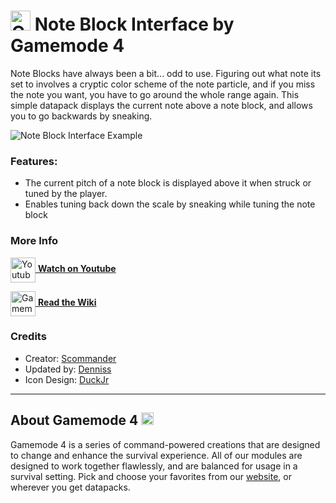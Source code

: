# <img src="https://raw.githubusercontent.com/Gamemode4Dev/GM4_Datapacks/master/base/images/gm4_logo.png" alt="GM4 Logo" width="32" /> Note Block Interface by Gamemode 4<!--$pmc:delete-->

Note Blocks have always been a bit... odd to use. Figuring out what note its set to involves a cryptic color scheme of the note particle, and if you miss the note you want, you have to go around the whole range again. This simple datapack displays the current note above a note block, and allows you to go backwards by sneaking. <!--$pmc:headerSize-->

![Note Block Interface Example](https://raw.githubusercontent.com/Gamemode4Dev/GM4_Datapacks/master/gm4_note_block_interface/images/note_block_interface_example.webp)<!--$modrinth:replaceWithVideo--><!--$pmc:delete-->

### Features:
- The current pitch of a note block is displayed above it when struck or tuned by the player.
- Enables tuning back down the scale by sneaking while tuning the note block

### More Info
[<img src="https://raw.githubusercontent.com/Gamemode4Dev/GM4_Datapacks/master/base/images/youtube_logo.png" alt="Youtube Logo" width="40" align="center"/> **Watch on Youtube**](https://www.youtube.com/watch?v=Kqrdy-8-sb8)

[<img src="https://raw.githubusercontent.com/Gamemode4Dev/GM4_Datapacks/master/base/images/gm4_wiki_logo.png" alt="Gamemode 4 Wiki Logo" width="40" align="center"/> **Read the Wiki**](https://wiki.gm4.co/wiki/Note_Block_Interface)

### Credits
- Creator: [Scommander](https://github.com/Scommander)
- Updated by: [Denniss](https://twitter.com/Dennis2p_)
- Icon Design: [DuckJr](https://twitter.com/DuckJr94)

---
## About Gamemode 4 <img src="https://raw.githubusercontent.com/Gamemode4Dev/GM4_Datapacks/master/base/images/gm4_logo.png" alt="Gamemode 4 Logo" width="20"/>
Gamemode 4 is a series of command-powered creations that are designed to change and enhance the survival experience. All of our modules are designed to work together flawlessly, and are balanced for usage in a survival setting. Pick and choose your favorites from our [website](https://gm4.co), or wherever you get datapacks.